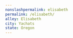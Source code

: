 ```yaml
---
﻿nonslashpermalink: elisabeth
permalink: /elisabeth/
alley: Elisabeth
city: Yachats
state: Oregon
---
```

